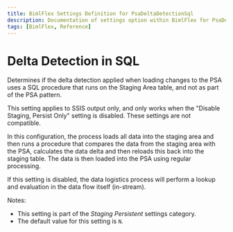 ```yaml
---
title: BimlFlex Settings Definition for PsaDeltaDetectionSql
description: Documentation of settings option within BimlFlex for PsaDeltaDetectionSql
tags: [BimlFlex, Reference]
---
```


# Delta Detection in SQL

Determines if the delta detection applied when loading changes to the PSA uses a SQL procedure that runs on the Staging Area table, and not as part of the PSA pattern. 

This setting applies to SSIS output only, and only works when the "Disable Staging, Persist Only" setting is disabled. These settings are not compatible.

In this configuration, the process loads all data into the staging area and then runs a procedure that compares the data from the staging area with the PSA, calculates the data delta and then reloads this back into the staging table. The data is then loaded into the PSA using regular processing.

If this setting is disabled, the data logistics process will perform a lookup and evaluation in the data flow itself (in-stream).

Notes:

* This setting is part of the *Staging Persistent* settings category.
* The default value for this setting is `N`.
